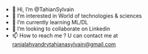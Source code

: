 - 👋 Hi, I’m @TahianSylvain
- 👀 I’m interested in World of technologies & sciences
- 🌱 I’m currently learning ML/DL
- 💞️ I’m looking to collaborate on Linkedin
- 📫 How to reach me ?  U can contact me at ranjalahyandrytahianasylvain@gmail.com

<!---
TahianSylvain/TahianSylvain is a ✨ special ✨ repository because its `README.md` (this file) appears on your GitHub profile.
You can click the Preview link to take a look at your changes.
--->

